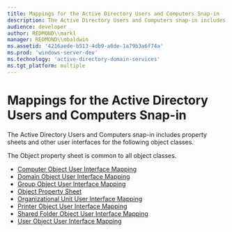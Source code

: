 ```yaml
---
title: Mappings for the Active Directory Users and Computers Snap-in
description: The Active Directory Users and Computers snap-in includes property sheets and other user interfaces for the following object classes.The Object property sheet is common to all object classes.
audience: developer
author: REDMOND\\markl
manager: REDMOND\\mbaldwin
ms.assetid: '4216aede-b513-4db9-a6de-1a79b3a6f74a'
ms.prod: 'windows-server-dev'
ms.technology: 'active-directory-domain-services'
ms.tgt_platform: multiple
---
```


# Mappings for the Active Directory Users and Computers Snap-in

The Active Directory Users and Computers snap-in includes property sheets and other user interfaces for the following object classes.

The Object property sheet is common to all object classes.

-   [Computer Object User Interface Mapping](computer-object-user-interface-mapping.md)
-   [Domain Object User Interface Mapping](domain-object-user-interface-mapping.md)
-   [Group Object User Interface Mapping](group-object-user-interface-mapping.md)
-   [Object Property Sheet](object-property-sheet.md)
-   [Organizational Unit User Interface Mapping](organizational-unit-user-interface-mapping.md)
-   [Printer Object User Interface Mapping](printer-object-user-interface-mapping.md)
-   [Shared Folder Object User Interface Mapping](shared-folder-object-user-interface-mapping.md)
-   [User Object User Interface Mapping](user-object-user-interface-mapping.md)

 

 




